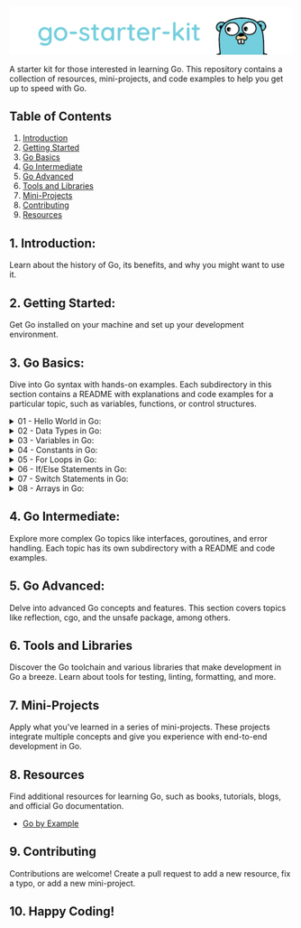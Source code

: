 ![](/.github/assets/logo.png)

A starter kit for those interested in learning Go. This repository contains a collection of resources, mini-projects, and code examples to help you get up to speed with Go.

## Table of Contents

1. [Introduction](#introduction)
2. [Getting Started](#getting-started)
3. [Go Basics](#go-basics)
4. [Go Intermediate](#intermediate-go)
5. [Go Advanced](#advanced-go)
6. [Tools and Libraries](#go-tools-and-libraries)
7. [Mini-Projects](#mini-projects)
8. [Contributing](#contributing)
9. [Resources](#resources)

## 1. Introduction:

Learn about the history of Go, its benefits, and why you might want to use it.

## 2. Getting Started:

Get Go installed on your machine and set up your development environment.

## 3. Go Basics:

Dive into Go syntax with hands-on examples. Each subdirectory in this section contains a README with explanations and code examples for a particular topic, such as variables, functions, or control structures.

<details>
    <summary>01 - Hello World in Go:</summary>

As is tradition, we'll start with a "Hello World" program.

```go
package main

import "fmt"

func main() {
    fmt.Println("Hello World!")
}
```

To run this program, we'll need to use the `go run` command.

```bash
$ go run hello-world.go

Hello World!
```

Let's break down the code above.

```go
package main
```

Every Go program starts with a package declaration. Packages are Go's way of organizing and reusing code. The package `main` is special. It defines a standalone executable program, not a library.

```go
func main() {
    // ...
}
```

Next we have the `main` function. It is the entry point for the executable program. It has no parameters and no return value. In Go, curly braces `{}` are always required, even if the body of the function is empty.

```go
fmt.Println("Hello World!")
```

Finally, we call a function called `Println` from the `fmt` package. Notice that we access the function using dot notation. This is called a qualified identifier in Go.

### 🚀 Coding Challenge:

Your task is to create a Go program that prints "Hello, Go!" instead of "Hello, World!". You should save this program as `hello_go.go` and run it using the `go run` command. Here is a skeleton of the code to get you started:

```go
package main

import "fmt"

func main() {
// Your code here
}
```

After you have finished writing your code, you can run it with the following command:

```bash
$ go run hello_go.go
```

Your program should output:

```bash
Hello, Go!
```

The goal here is to practice using the `fmt` package to print messages to the console. Good luck!

</details>

<details>
    <summary>02 - Data Types in Go:</summary>

- Go is a statically typed language. This means that variables always have a specific type and that type cannot change.

- Go is also a strongly typed language, which means that variables can only be coerced to another type with an explicit conversion.

- Go has the following built-in types:

  - `bool`
  - `string`
  - `int`, `int8`, `int16`, `int32`, `int64`
  - `uint`, `uint8`, `uint16`, `uint32`, `uint64`, `uintptr`
  - `byte` (alias for `uint8`)
  - `rune` (alias for `int32`, represents a Unicode code point)
  - `float32`, `float64`
  - `complex64`, `complex128`

- Go does not have a `char` type. Instead, `rune` is used to represent a Unicode code point.

- To declare a variable in Go, we use the `var` keyword:

  ```go
  var a int
  ```

- The type comes after the variable name.

- We can also initialize the variable with a value:

  ```go
  var a int = 42
  ```

- Go can infer the type of initialized variables:

  ```go
  var a = 42
  ```

- Let's look at some examples of declaring variables with different types:

  ```go
  var a bool = true
  var b string = "Hello World"
  var c int = 42
  var d float64 = 3.14
  var e complex128 = 3 + 5i
  var f byte = 'a'
  var g rune = '☺'
  ```

- We can also declare multiple variables in one statement:

  ```go
    var a, b, c int = 1, 2, 3
  ```

- Go also has short variable declarations using the `:=` operator:

  ```go
    a := 42
  ```

- Short variable declarations can only be used inside functions.

## 🚀 Coding Challenge:

Your task is to write a Go program named `types.go` which does the following:

1. Declare a `string` variable named `hello` and assign the value "Hello, Go!" to it.
2. Declare an `int` variable named `year` and assign the current year to it.
3. Print both variables using the `fmt.Println()` function.

You can start with the following code skeleton:

```go
package main

import "fmt"

func main() {
// Your code here
}
```

To run your program, use this command:

```bash
$ go run types.go
```

The expected output of your program should be:

```bash
Hello, Go! 2023
```

This challenge will help you practice declaring variables, assigning values, and printing values in Go. Good luck! 🍀

</details>

<details>
    <summary>03 - Variables in Go:</summary>

- Variables are used to store values in memory.

- Go is a statically typed language, which means that variables always have a specific type and that type cannot change.

- Go is also a strongly typed language, which means that variables can only be coerced to another type with an explicit conversion.

- To declare a variable in Go, we use the `var` keyword:

  ```go
  var a int
  ```

- The type comes after the variable name.

- We can also initialize the variable with a value:

  ```go
  var a int = 42
  ```

- Go can infer the type of initialized variables:

  ```go
    var a = 42
  ```

- Short variable declarations are also possible:

  ```go
    a := 42
  ```

- We can also declare multiple variables at once:

  ```go
    var a, b int = 1, 2
  ```

- Go also supports parallel assignment:

  ```go
    a, b := 1, 2
  ```

- Go also supports assigning multiple variables at once:

  ```go
    a, b := 1, 2
  ```

## 🚀 Coding Challenge:

Your task is to write a Go program named `variables.go` which does the following:

1. Declare an `int` variable named `a` and assign the value 10 to it.
2. Declare an `int` variable named `b` and assign the value 20 to it.
3. Use parallel assignment to swap the values of `a` and `b`.
4. Print the values of `a` and `b` after the swap.

You can start with the following code skeleton:

```go
package main

import "fmt"

func main() {
// Your code here
}
```

To run your program, use this command:

```bash
$ go run variables.go
```

The expected output of your program should be:

```bash
20 10
```

This challenge will help you practice declaring variables, assigning values, and using parallel assignment in Go. Good luck! 🍀

</details>

<details>
    <summary>04 - Constants in Go:</summary>

- Constants are declared like variables, but with the const keyword.

- Constants can be character, string, boolean, or numeric values.

- Constants cannot be declared using the := syntax.

  ```go
  const a := 42 // will raise the error: syntax error: unexpected :=, expecting =
  ```

- An untyped constant takes the type needed by its context.

- Let's look at some examples of declaring constants:

  ```go
  const a = 42
  const b = 3.14
  const c = "Hello World"
  const d = true
  ```

- Constants can also be declared using parentheses:

  ```go
    const (
        a = 42
        b = 3.14
        c = "Hello World"
        d = true
    )
  ```

- Constants can also be declared using the iota identifier:

  ```go
    const (
        a = iota
        b = iota
        c = iota
    )
  ```

  - iota starts at 0 and increments by one for each item in the list.

- Let's look at another example:

  ```go
  const (
      a = iota
      b
      c
  )
  ```

  - In this example, b and c will also be set to 1 and 2, respectively.

- Let's look a complete program that uses constants:

  ```go
  package main

  import "fmt"

  const (
      a = iota
      b
      c
  )

  const (
      d = iota
      e
      f
  )

  func main() {
      fmt.Println(a, b, c)
      fmt.Println(d, e, f)
  }
  ```

  - This program will print:

    ```bash
    0 1 2
    0 1 2
    ```

## 🚀 Coding Challenge:

Your task is to write a Go program named `constants.go` which does the following:

1. Declare a set of constants for the first 5 prime numbers, using the `iota` identifier.

2. Print each of these constants.

You can start with the following code skeleton:

```go
package main

import "fmt"

// Your constants here

func main() {
// Your code here
}
```

To run your program, use this command:

```bash
$ go run constants.go
```

The expected output of your program should be:

```bash
2 3 5 7 11
```

This challenge will help you practice declaring constants and using the `iota` identifier in Go. Good luck! 🍀

</details>

<details>
    <summary>05 - For Loops in Go:</summary>

- Go has only one looping construct, the `for` loop.

- The basic `for` loop has three components separated by semicolons:

  ```go
  for initialization; condition; post {
    // zero or more statements
  }
  ```

  - The initialization statement is executed before the first iteration.

  - The condition expression is evaluated before every iteration.

  - The post statement is executed at the end of every iteration.

- Let's look at a simple example:

  ```go
    package main

    import "fmt"

    func main() {
        for i := 0; i < 5; i++ {
            fmt.Println(i)
        }
    }

  ```

  - This program will print:

    ```bash
    0
    1
    2
    3
    4
    ```

- The initialization and post statements are optional:

  ```go
    package main

    import "fmt"

    func main() {
        i := 0
        for i < 5 {
            fmt.Println(i)
            i++
        }
    }
  ```

  - This program will print the same output as the previous example.

- If you omit the loop condition, it loops forever:

  ```go
    package main

    import "fmt"

    func main() {
        i := 0
        for {
            fmt.Println(i)
            i++
        }
    }
  ```

  - This program will print forever.

- You can also use the `break` and `continue` statements inside a `for` loop:

  ```go
    package main

    import "fmt"

    func main() {
        for i := 0; i < 5; i++ {
            if i == 3 {
            continue
            }
            fmt.Println(i)
        }
    }
  ```

  - This program will print:

    ```bash
    0
    1
    2
    4
    ```

- To break out of a loop, you can use the `break` statement:

  ```go
    package main

    import "fmt"

    func main() {
        for i := 0; i < 5; i++ {
            if i == 3 {
            break
            }
            fmt.Println(i)
        }
    }
  ```

  - This program will print:

    ```bash
    0
    1
    2
    ```

- There is no `while` loop in Go, but you can mimic it using the `for` loop:

  ```go
    package main

    import "fmt"

    func main() {
        i := 0
        for i < 5 {
            fmt.Println(i)
            i++
        }
    }
  ```

  - This program will print:

    ```bash
    0
    1
    2
    3
    4
    ```

## 🚀 Coding Challenge:

Your task is to write a Go program named `for_loops.go` which does the following:

1. Use a `for` loop to iterate 0 to 5.
2. In each iteration, check if the number is even. If the number is even, print the number. Otherwise, skip to the next iteration.

You can start with the following code skeleton:

```go
package main

import "fmt"

func main() {
// Your code here
}
```

To run your program, use this command:

```bash
$ go run for_loops.go
```

The expected output of your program should be:

```bash
0
2
4
```

This challenge will help you practice using for loops, arrays, and conditional statements in Go. Good luck! 🍀

</details>

<details>
    <summary>06 - If/Else Statements in Go:</summary>

- Similar to other languages, Go has an `if` statement for conditional execution.

- Simple `if` statement:

  ```go
    if true {
        fmt.Println("Hello, Go!")
    }
  ```

- Simple `if/else` statement:

  ```go
    if true {
        fmt.Println("Hello, Go!")
    } else {
        fmt.Println("Goodbye, Go!")
    }
  ```

- `if/else if/else` statement:

  ```go
    if true {
        fmt.Println("Hello, Go!")
    } else if false {
        fmt.Println("Goodbye, Go!")
    } else {
        fmt.Println("See you later, Go!")
    }
  ```

- `if` statements can also be used to initialize variables:

  ```go
    if a := 42; a == 42 {
        fmt.Println("a: ", a)
    }
  ```

- `if` statements can also be used to initialize multiple variables:

  ```go
    if a, b := 42, 3.14; a == 42 {
        fmt.Println("a: ", a)
        fmt.Println("b: ", b)
    }
  ```

- Go does not have a ternary `?:` operator. You must use an `if` statement instead:

  ```go
    package main

    import "fmt"

    func main() {
        a := 42
        b := 3.14

        if a == 42 {
            fmt.Println("a: ", a)
        } else {
            fmt.Println("b: ", b)
        }
    }
  ```

## 🚀 Coding Challenge:

Your task is to write a Go program named `if_else.go` which does the following:

1. Declare an `int` variable named `a` and assign the value 10 to it.

2. Declare an `int` variable named `b` and assign the value 20 to it.

3. Write an `if/else` statement that prints the larger of the two variables.

You can start with the following code skeleton:

```go
package main

import "fmt"

func main() {
    // Your code here
}
```

After you have finished writing your code, you can run it with the following command:

```bash
$ go run if_else.go
```

The expected output of your program should be:

```bash
20
```

This challenge will help you practice using if/else statements in Go. Good luck! 🍀

</details>

<details>
    <summary>07 - Switch Statements in Go:</summary>

- Go has a `switch` statement for conditional execution.

- Simple `switch` statement:

  ```go
    i := 2

    switch i {
        case 1:
            fmt.Println("one")
        case 2:
            fmt.Println("two")
        default:
            fmt.Println("not one or two")
    }
  ```

- `switch` statements can also be used to initialize variables:

  ```go
    switch i := 2; i {
        case 1:
            fmt.Println("one")
        case 2:
            fmt.Println("two")
        default:
            fmt.Println("not one or two")
    }
  ```

- There can be multiple expressions in a `case` statement:

  ```go
    switch i := 2; i {
        case 1, 2, 3:
            fmt.Println("one, two, or three")
        case 4, 5, 6:
            fmt.Println("four, five, or six")
        default:
            fmt.Println("another number")
    }
  ```

- We can also use the `fallthrough` keyword to execute the next `case` statement:

  ```go
    switch i := 2; i {
        case 1, 2, 3:
            fmt.Println("one, two, or three")
            fallthrough
        case 4, 5, 6:
            fmt.Println("four, five, or six")
        default:
            fmt.Println("another number")
    }
  ```

  - `fallthrough` is not the default behavior in Go. It must be explicitly stated.

  - A useful example of a `fallthrough` is when we want to check for a range of values:

  ```go
    switch i := 2; i {
        case 1, 2, 3:
            fmt.Println("one, two, or three")
            fallthrough
        case 4, 5, 6:
            fmt.Println("four, five, or six")
            fallthrough
        case 7, 8, 9:
            fmt.Println("seven, eight, or nine")
        default:
            fmt.Println("another number")
    }
  ```

  - Output:

    ```
    one, two, or three
    four, five, or six
    seven, eight, or nine
    ```

- `switch` statements can also be used to check the type of interface:

  ```go
      var i interface{} = 1

      switch i.(type) {
          case int:
              fmt.Println("i is an int")
          case float64:
              fmt.Println("i is a float64")
          case string:
              fmt.Println("i is a string")
          default:
              fmt.Println("i is another type")
      }
  ```

  - Output:

    ```
    i is an int
    ```

## 🚀 Coding Challenge:

Your task is to write a Go program named `switch.go` which does the following:

1. Declare a `string` variable named `customerType` and assign a value to it (e.g., "regular", "premium", "vip", or any other string).

2. Write a `switch` statement that prints the following messages depending on the value of `customerType`:

   - "You have earned 10 points!" if `customerType` is "regular".

   - "You have earned 30 points!" if `customerType` is "premium".

   - "You have earned 50 points!" if `customerType` is "vip".

   - "You have earned 0 points!" if `customerType` is anything else.

You can start with the following code skeleton:

```go
package main

import "fmt"

func main() {

    customerType := "regular"
    // Your code here

}
```

After you have finished writing your code, you can run it with the following command:

```bash
$ go run switch.go
```

The expected output of your program should be:

```bash
You have earned 10 points!
```

This challenge will help you practice using switch statements in Go. Good luck! 🍀

</details>

<details>
    <summary>08 - Arrays in Go:</summary>

- Arrays are fixed-length sequences of elements of a single type.

- Arrays are declared using brackets:

  ```go
    var a [5]int
  ```

- Arrays are zero-indexed:

  ```go
    a[0] = 1
    a[1] = 2
    a[2] = 3
    a[3] = 4
    a[4] = 5
  ```

- Arrays can also be initialized with values:

  ```go
    var a = [5]int{1, 2, 3, 4, 5}
  ```

- Arrays can also be initialized without specifying the length:

  ```go
    var a = [...]int{1, 2, 3, 4, 5}
  ```

- Arrays can also be initialized using indexes:

  ```go
    var a = [...]int{0: 1, 1: 2, 2: 3, 3: 4, 4: 5}
  ```

- Arrays initialized with default value of 0, if not specified:

  ```go
    var a = [5]int{1, 2, 3}
  ```

  - Output:

    ```bash
    [1 2 3 0 0]
    ```

- Arrays can also be initialized using the `new` keyword:

  ```go
      var a = new([5]int)
  ```

  - Output:

    ```bash
    &[0 0 0 0 0]
    ```

    - `new` returns a pointer to the array.

    - We can access the elements of the array using the pointer:

      ```go
        var a = new([5]int)
        a[0] = 1
        a[1] = 2
        a[2] = 3
        a[3] = 4
        a[4] = 5

        fmt.Println(a)
      ```

      - Output:

        ```bash
        &[1 2 3 4 5]
        ```

- Arrays can also be declared using the `:=` operator:

  ```go
    a := [5]int{1, 2, 3, 4, 5}
  ```

- To get the length of an array, we can use the `len` function:

  ```go
    var a = [5]int{1, 2, 3, 4, 5}
    fmt.Println(len(a))
  ```

  - Output:

    ```bash
    5
    ```

- We can also declare multi-dimensional arrays:

  ```go
    var a = [2][2]int{{1, 2}, {3, 4}}
  ```

  - Output:

    ```bash
    [[1 2] [3 4]]
    ```

- To access the elements of a multi-dimensional array, we can use the following syntax:

  ```go
    var a = [2][2]int{{1, 2}, {3, 4}}
    fmt.Println(a[0][0])
    fmt.Println(a[0][1])
    fmt.Println(a[1][0])
    fmt.Println(a[1][1])
  ```

  - Output:

    ```bash
    1
    2
    3
    4
    ```

- We can also use the `for` loop to iterate over an array:

  ```go
      var a = [5]int{1, 2, 3, 4, 5}

      for i := 0; i < len(a); i++ {
          fmt.Println(a[i])
      }
  ```

  - Output:

    ```bash
    1
    2
    3
    4
    5
    ```

- We can also use the `range` keyword to iterate over an array:

  ```go
      var a = [5]int{1, 2, 3, 4, 5}

      for i, v := range a {
          fmt.Println(i, v)
      }
  ```

  - Output:

    ```bash
    0 1
    1 2
    2 3
    3 4
    4 5
    ```

## 🚀 Coding Challenge:

Your task is to write a Go program named `arrays.go` which does the following:

1. Declare an array of 5 `int` elements named `a` and assign the values 1, 2, 3, 4, 5 to it.

2. Print the array.

3. Print the length of the array.

4. Declare a multi-dimensional array of 2x2 `int` elements named `b` and assign the values 1, 2, 3, 4 to it.

5. Print the multi-dimensional array.

6. Print the length of the multi-dimensional array.

7. Use a `for` loop to iterate over the array and print each element.

8. Use a `for` loop to iterate over the multi-dimensional array and print each element.

You can start with the following code skeleton:

```go
package main

import "fmt"

func main() {
    // Your code here
}
```

To run your program, use this command:

```bash
$ go run arrays.go
```

The expected output of your program should be:

```bash
[1 2 3 4 5]
5
[[1 2] [3 4]]
2
1
2
3
4
5
1
2
3
4
```

This challenge will help you practice using arrays in Go. Good luck! 🍀

</details>

## 4. Go Intermediate:

Explore more complex Go topics like interfaces, goroutines, and error handling. Each topic has its own subdirectory with a README and code examples.

## 5. Go Advanced:

Delve into advanced Go concepts and features. This section covers topics like reflection, cgo, and the unsafe package, among others.

## 6. Tools and Libraries

Discover the Go toolchain and various libraries that make development in Go a breeze. Learn about tools for testing, linting, formatting, and more.

## 7. Mini-Projects

Apply what you've learned in a series of mini-projects. These projects integrate multiple concepts and give you experience with end-to-end development in Go.

## 8. Resources

Find additional resources for learning Go, such as books, tutorials, blogs, and official Go documentation.

- [Go by Example](https://gobyexample.com/)

## 9. Contributing

Contributions are welcome! Create a pull request to add a new resource, fix a typo, or add a new mini-project.

## 10. Happy Coding!
